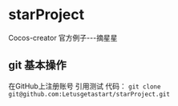 # starProject
Cocos-creator 官方例子---摘星星

## git 基本操作
在GitHub上注册账号
    引用测试
代码：
`git clone git@github.com:Letusgetastart/starProject.git`
